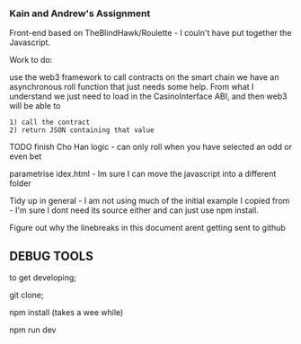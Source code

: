 ### Kain and Andrew's Assignment


Front-end based on TheBlindHawk/Roulette - I couln't have put together the Javascript.

Work to do:

  use the web3 framework to call contracts on the smart chain
  we have an asynchronous roll function that just needs some help. From what I understand we just need to load in the CasinoInterface ABI, and then web3 will be able to

    1) call the contract
    2) return JSON containing that value

TODO
finish Cho Han logic - can only roll when you have selected an odd or even bet

parametrise idex.html - Im sure I can move the javascript into a different folder

Tidy up in general - I am not using much of the initial example I copied from - I'm sure I dont need its source either and can just use npm install.

Figure out why the linebreaks in this document arent getting sent to github


## DEBUG TOOLS

to get developing;

git clone;

npm install (takes a wee while)

npm run dev
